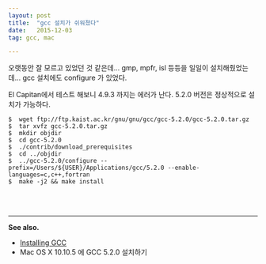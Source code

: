 ```yaml
---
layout: post
title:  "gcc 설치가 쉬워졌다"
date:   2015-12-03
tag: gcc, mac

---
```


오랫동안 잘 모르고 있었던 것 같은데... gmp, mpfr, isl 등등을 일일이 설치해줬었는데... gcc 설치에도 configure 가 있었다.

El Capitan에서 테스트 해보니 4.9.3 까지는 에러가 난다. 5.2.0 버전은 정상적으로 설치가 가능하다.

```
$  wget ftp://ftp.kaist.ac.kr/gnu/gnu/gcc/gcc-5.2.0/gcc-5.2.0.tar.gz
$  tar xvfz gcc-5.2.0.tar.gz
$  mkdir objdir
$  cd gcc-5.2.0
$  ./contrib/download_prerequisites
$  cd ../objdir
$  ../gcc-5.2.0/configure --prefix=/Users/${USER}/Applications/gcc/5.2.0 --enable-languages=c,c++,fortran
$  make -j2 && make install
```

<br><br>

---
**See also.**

- [Installing GCC](https://gcc.gnu.org/wiki/InstallingGCC)
- Mac OS X 10.10.5 에 GCC 5.2.0 설치하기
